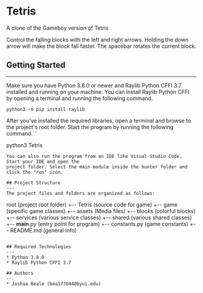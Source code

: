 # Tetris
A clone of the Gameboy version of Tetris

Control the falling blocks with the left and right arrows.
Holding the down arrow will make the block fall faster.
The spacebar rotates the current block.

## Getting Started
---
Make sure you have Python 3.8.0 or newer and Raylib Python CFFI 3.7 installed and running on your machine. You can install Raylib Python CFFI by opening a terminal and running the following command.
```
python3 -m pip install raylib
```
After you've installed the required libraries, open a terminal and browse to the project's root folder. Start the program by running the following command.```

python3 Tetris 
```
You can also run the program from an IDE like Visual Studio Code. Start your IDE and open the 
project folder. Select the main module inside the hunter folder and click the "run" icon.

## Project Structure
---
The project files and folders are organized as follows:
```
root                    (project root folder)
+-- Tetris              (source code for game)
  +-- game              (specific game classes)
    +-- assets         (Media files)
    +-- blocks       (colorful blocks)
    +-- services       (various service classes)
    +-- shared        (various shared classes)
  +-- __main__.py       (entry point for program)
  +-- constants.py      (game constants)
+-- README.md           (general info)
```

## Required Technologies
---
* Python 3.8.0
* Raylib Python CFFI 3.7

## Authors
---
* Joshua Beale (bea177044@byui.edu)